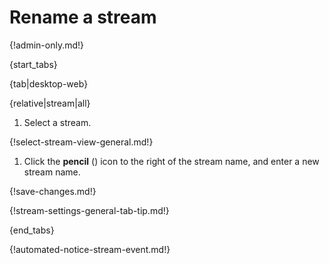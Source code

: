 # Rename a stream

{!admin-only.md!}

{start_tabs}

{tab|desktop-web}

{relative|stream|all}

1. Select a stream.

{!select-stream-view-general.md!}

1. Click the **pencil** (<i class="fa fa-pencil"></i>) icon
   to the right of the stream name, and enter a new stream name.

{!save-changes.md!}

{!stream-settings-general-tab-tip.md!}

{end_tabs}

{!automated-notice-stream-event.md!}
